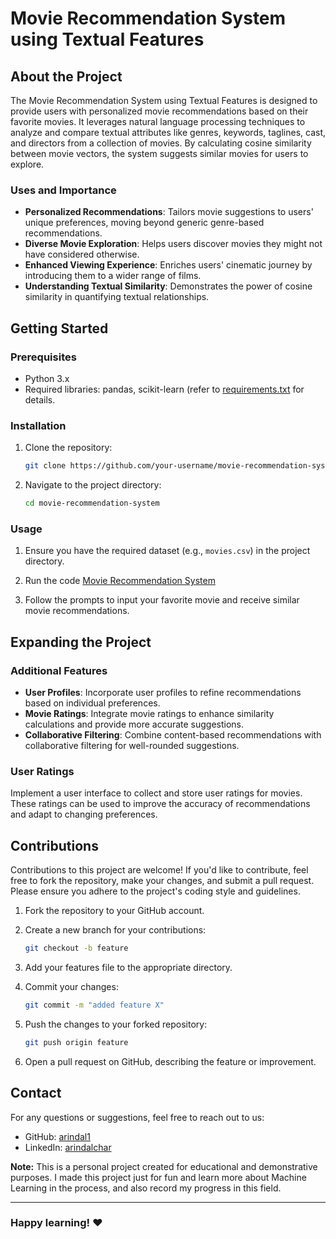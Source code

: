 # Movie Recommendation System using Textual Features

## About the Project

The Movie Recommendation System using Textual Features is designed to provide users with personalized movie recommendations based on their favorite movies. It leverages natural language processing techniques to analyze and compare textual attributes like genres, keywords, taglines, cast, and directors from a collection of movies. By calculating cosine similarity between movie vectors, the system suggests similar movies for users to explore.

### Uses and Importance

- **Personalized Recommendations**: Tailors movie suggestions to users' unique preferences, moving beyond generic genre-based recommendations.
- **Diverse Movie Exploration**: Helps users discover movies they might not have considered otherwise.
- **Enhanced Viewing Experience**: Enriches users' cinematic journey by introducing them to a wider range of films.
- **Understanding Textual Similarity**: Demonstrates the power of cosine similarity in quantifying textual relationships.

## Getting Started

### Prerequisites

- Python 3.x
- Required libraries: pandas, scikit-learn
(refer to [requirements.txt](requirements.txt) for details.

### Installation

1. Clone the repository:
   ```bash
   git clone https://github.com/your-username/movie-recommendation-system.git
   ```

2. Navigate to the project directory:
   ```bash
   cd movie-recommendation-system
   ```

### Usage

1. Ensure you have the required dataset (e.g., `movies.csv`) in the project directory.

2. Run the code [Movie Recommendation System]()

3. Follow the prompts to input your favorite movie and receive similar movie recommendations.

## Expanding the Project

### Additional Features

- **User Profiles**: Incorporate user profiles to refine recommendations based on individual preferences.
- **Movie Ratings**: Integrate movie ratings to enhance similarity calculations and provide more accurate suggestions.
- **Collaborative Filtering**: Combine content-based recommendations with collaborative filtering for well-rounded suggestions.

### User Ratings

Implement a user interface to collect and store user ratings for movies. These ratings can be used to improve the accuracy of recommendations and adapt to changing preferences.

## Contributions

Contributions to this project are welcome! If you'd like to contribute, feel free to fork the repository, make your changes, and submit a pull request. Please ensure you adhere to the project's coding style and guidelines.

1. Fork the repository to your GitHub account.

2. Create a new branch for your contributions:

   ```bash
   git checkout -b feature
   ```

3. Add your features file to the appropriate directory.

4. Commit your changes:

   ```bash
   git commit -m "added feature X"
   ```

5. Push the changes to your forked repository:

   ```bash
   git push origin feature
   ```

6. Open a pull request on GitHub, describing the feature or improvement.

## Contact

For any questions or suggestions, feel free to reach out to us:

- GitHub: [arindal1](https://github.com/arindal1)
- LinkedIn: [arindalchar](https://www.linkedin.com/in/arindalchar/)

**Note:** This is a personal project created for educational and demonstrative purposes. I made this project just for fun and learn more about Machine Learning in the process, and also record my progress in this field.

---
### Happy learning! ❤️
